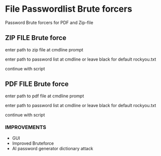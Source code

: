 # File Passwordlist Brute forcers
Password Brute forcers for PDF and Zip-file


## ZIP FILE Brute force

enter path to zip file at cmdline prompt

enter path to password list at cmdline or leave black for default rockyou.txt

continue with script


## PDF FILE Brute force

enter path to pdf file at cmdline prompt

enter path to password list at cmdline or leave black for default rockyou.txt

continue with script

### IMPROVEMENTS

* GUI
* Improved Bruteforce
* AI password generator dictionary attack
